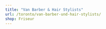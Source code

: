```yaml
---
title: "Van Barber & Hair Stylists"
url: /toronto/van-barber-und-hair-stylists/
shop: Friseur
---
```

